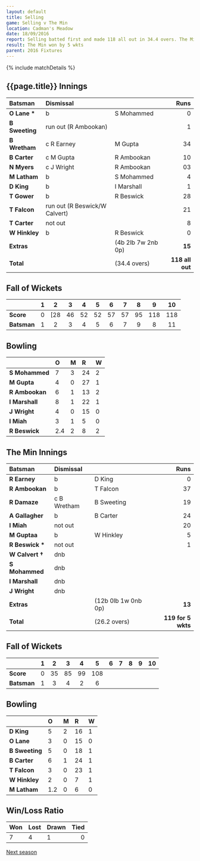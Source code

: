 ```yaml
---
layout: default
title: Selling
game: Selling v The Min
location: Cadman's Meadow
date: 18/09/2016
report: Selling batted first and made 118 all out in 34.4 overs. The Min replied with 119 for 5 wkts in 26.2 overs
result: The Min won by 5 wkts
parent: 2016 Fixtures
---
```


{% include matchDetails %}

## {{page.title}} Innings

| Batsman | Dismissal | | Runs |
|:---|:---|---|---:|
| **O Lane &#42;** | b | S Mohammed | 0 |
| **B Sweeting** | run out (R Ambookan) |  | 1 |
| **B Wretham** | c R Earney | M Gupta | 34 |
| **B Carter** | c M Gupta | R Ambookan | 10 |
| **N Myers** | c J Wright | R Ambookan | 03 |
| **M Latham** | b | S Mohammed | 4 |
| **D King** | b | I Marshall | 1 |
| **T Gower** | b | R Beswick | 28 |
| **T Falcon** | run out (R Beswick/W Calvert) |  | 21 |
| **T Carter** | not out |  | 8 |
| **W Hinkley** | b | R Beswick | 0 |
| **Extras** | | (4b 2lb 7w 2nb 0p) | **15** |
| **Total** | | (34.4 overs) | **118 all out** |

## Fall of Wickets

| | 1 | 2 | 3 | 4 | 5 | 6 | 7 | 8 | 9 | 10 |
|---|:---:|:---:|:---:|:---:|:---:|:---:|:---:|:---:|:---:|:---:|
| **Score** | 0 | [28 | 46 | 52 | 52 | 57 | 57 | 95 | 118 | 118 |
| **Batsman** | 1 | 2 | 3 | 4 | 5 | 6 | 7 | 9 | 8 | 11 |

## Bowling

| | O | M | R | W |
|---|:---|:---|:---|:---|
| **S Mohammed** | 7 | 3 | 24 | 2 |
| **M Gupta** | 4 | 0 | 27 | 1 |
| **R Ambookan** | 6 | 1 | 13 | 2 |
| **I Marshall** | 8 | 1 | 22 | 1 |
| **J Wright** | 4 | 0 | 15 | 0 |
| **I Miah** | 3 | 1 | 5 | 0 |
| **R Beswick** | 2.4 | 2 | 8 | 2 |

## The Min Innings

| Batsman | Dismissal | | Runs |
|:---|:---|---|---:|
| **R Earney** | b | D King | 0 |
| **R Ambookan** | b | T Falcon | 37 |
| **R Damaze** | c B Wretham | B Sweeting | 19 |
| **A Gallagher** | b | B Carter | 24 |
| **I Miah** | not out |   | 20 |
| **M Guptaa** | b | W Hinkley | 5 |
| **R Beswick &#42;** | not out |  | 1 |
| **W Calvert &#8224;** | dnb  |  |  |
| **S Mohammed** | dnb  |  |  |
| **I Marshall** | dnb |  |  |
| **J Wright** | dnb |  |  |
| **Extras** | | (12b 0lb 1w 0nb 0p) | **13** |
| **Total** | | (26.2 overs) | **119 for 5 wkts** |

## Fall of Wickets

| | 1 | 2 | 3 | 4 | 5 | 6 | 7 | 8 | 9 | 10 |
|---|:---:|:---:|:---:|:---:|:---:|:---:|:---:|:---:|:---:|:---:|
| **Score** | 0 | 35 | 85 | 99 | 108 |  |  |  |  |  |
| **Batsman** | 1 | 3 | 4 | 2 | 6 |  |  |  |  |  |

## Bowling

| | O | M | R | W |
|---|:---|:---|:---|:---|
| **D King** | 5 | 2 | 16 | 1 |
| **O Lane** | 3 | 0 | 15 | 0 |
| **B Sweeting** | 5 | 0 | 18 | 1 |
| **B Carter** | 6 | 1 | 24 | 1 |
| **T Falcon** | 3 | 0 | 23 | 1 |
| **W Hinkley** | 2 | 0 | 7 | 1 |
| **M Latham** | 1.2 | 0 | 6 | 0 |


## Win/Loss Ratio

| Won | Lost | Drawn | Tied |
|:---|:---|:---|---:|
| 7 | 4 | 1 | 0 |

[Next season](../2017)